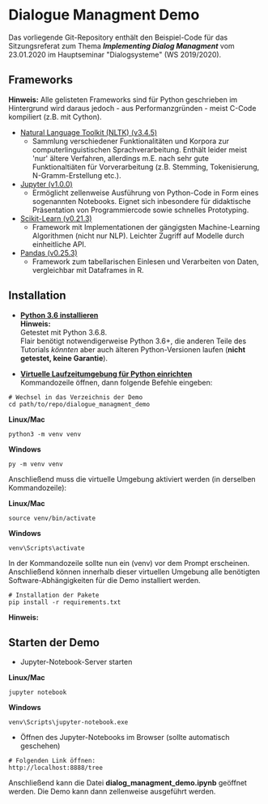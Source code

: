 # Dialogue Managment Demo
Das vorliegende Git-Repository enthält den Beispiel-Code für das Sitzungsreferat zum Thema ***Implementing Dialog Managment*** vom 23.01.2020 im Hauptseminar "Dialogsysteme" (WS 2019/2020).

## Frameworks
**Hinweis:** Alle gelisteten Frameworks sind für Python geschrieben im Hintergrund wird daraus jedoch - aus Performanzgründen - meist C-Code kompiliert (z.B. mit Cython).
- [Natural Language Toolkit (NLTK) (v3.4.5)](https://www.nltk.org/)
  - Sammlung verschiedener Funktionalitäten und Korpora zur computerlinguistischen Sprachverarbeitung. Enthält leider meist 'nur' ältere Verfahren, allerdings m.E. nach sehr gute Funktionaltiäten für Vorverarbeitung (z.B. Stemming, Tokenisierung, N-Gramm-Erstellung etc.). 
- [Jupyter (v1.0.0)](https://jupyter.org/)
  - Ermöglicht zellenweise Ausführung von Python-Code in Form eines sogenannten Notebooks. Eignet sich inbesondere für didaktische Präsentation von Programmiercode sowie schnelles Prototyping.
- [Scikit-Learn (v0.21.3)](https://scikit-learn.org/stable/)
  - Framework mit Implementationen der gängigsten Machine-Learning Algorithmen (nicht nur NLP). Leichter Zugriff auf Modelle durch einheitliche API.
- [Pandas (v0.25.3)](https://pandas.pydata.org/)
  - Framework zum tabellarischen Einlesen und Verarbeiten von Daten, vergleichbar mit Dataframes in R.
  
## Installation
- [**Python 3.6 installieren**](https://www.python.org/downloads/)<br> 
**Hinweis:**<br>
Getestet mit Python 3.6.8.<br>
Flair benötigt notwendigerweise Python 3.6+, die anderen Teile des Tutorials *könnten* aber auch älteren Python-Versionen laufen (**nicht getestet, keine Garantie**).

- [**Virtuelle Laufzeitumgebung für Python einrichten**](https://docs.python.org/3/tutorial/venv.html)<br>
Kommandozeile öffnen, dann folgende Befehle eingeben: 

```
# Wechsel in das Verzeichnis der Demo
cd path/to/repo/dialogue_managment_demo
```

**Linux/Mac**
```
python3 -m venv venv
```
**Windows**
```
py -m venv venv
```

Anschließend muss die virtuelle Umgebung aktiviert werden (in derselben Kommandozeile):

**Linux/Mac**
```
source venv/bin/activate
```
**Windows**
```
venv\Scripts\activate
```

In der Kommandozeile sollte nun ein (venv) vor dem Prompt erscheinen.<br>
Anschließend können innerhalb dieser virtuellen Umgebung alle benötigten Software-Abhängigkeiten für die Demo installiert werden.

```
# Installation der Pakete
pip install -r requirements.txt
```
**Hinweis:**<br>

## Starten der Demo

- Jupyter-Notebook-Server starten<br>

**Linux/Mac**
```
jupyter notebook
```
**Windows**
```
venv\Scripts\jupyter-notebook.exe
```
- Öffnen des Jupyter-Notebooks im Browser (sollte automatisch geschehen)
```
# Folgenden Link öffnen:
http://localhost:8888/tree
```
Anschließend kann die Datei **dialog_managment_demo.ipynb** geöffnet werden. Die Demo kann dann zellenweise ausgeführt werden.

